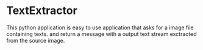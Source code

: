 # TextExtractor
This python application is easy to use application that asks for a image file containing texts. and return a message with a output text stream exctracted from the source image.
